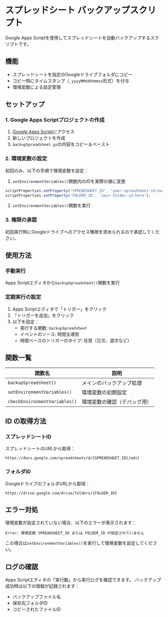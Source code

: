 # スプレッドシート バックアップスクリプト

Google Apps Scriptを使用してスプレッドシートを自動バックアップするスクリプトです。

## 機能

- スプレッドシートを指定のGoogleドライブフォルダにコピー
- コピー時にタイムスタンプ（`_yyyyMMddhhmmss`形式）を付与
- 環境変数による設定管理

## セットアップ

### 1. Google Apps Scriptプロジェクトの作成

1. [Google Apps Script](https://script.google.com/)にアクセス
2. 新しいプロジェクトを作成
3. `backupSpreadsheet.gs`の内容をコピー＆ペースト

### 2. 環境変数の設定

初回のみ、以下の手順で環境変数を設定：

1. `setEnvironmentVariables()`関数内のIDを実際の値に変更
```javascript
scriptProperties.setProperty('SPREADSHEET_ID', 'your-spreadsheet-id-here');
scriptProperties.setProperty('FOLDER_ID', 'your-folder-id-here');
```

2. `setEnvironmentVariables()`関数を実行

### 3. 権限の承認

初回実行時にGoogleドライブへのアクセス権限を求められるので承認してください。

## 使用方法

### 手動実行

Apps Scriptエディタから`backupSpreadsheet()`関数を実行

### 定期実行の設定

1. Apps Scriptエディタで「トリガー」をクリック
2. 「トリガーを追加」をクリック
3. 以下を設定：
   - 実行する関数: `backupSpreadsheet`
   - イベントのソース: 時間主導型
   - 時間ベースのトリガーのタイプ: 任意（日次、週次など）

## 関数一覧

| 関数名 | 説明 |
|--------|------|
| `backupSpreadsheet()` | メインのバックアップ処理 |
| `setEnvironmentVariables()` | 環境変数の初期設定 |
| `checkEnvironmentVariables()` | 環境変数の確認（デバッグ用） |

## ID の取得方法

### スプレッドシートID
スプレッドシートのURLから取得：
```
https://docs.google.com/spreadsheets/d/{SPREADSHEET_ID}/edit
```

### フォルダID
GoogleドライブのフォルダURLから取得：
```
https://drive.google.com/drive/folders/{FOLDER_ID}
```

## エラー対処

環境変数が設定されていない場合、以下のエラーが表示されます：
```
Error: 環境変数 SPREADSHEET_ID または FOLDER_ID が設定されていません
```

この場合は`setEnvironmentVariables()`を実行して環境変数を設定してください。

## ログの確認

Apps Scriptエディタの「実行数」から実行ログを確認できます。
バックアップ成功時は以下の情報が記録されます：
- バックアップファイル名
- 保存先フォルダID
- コピーされたファイルID